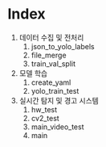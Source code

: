 # Index

1. 데이터 수집 및 전처리
    1. json_to_yolo_labels
    2. file_merge
    3. train_val_split
2. 모델 학습
    1. create_yaml
    2. yolo_train_test
3. 실시간 탐지 및 경고 시스템
    1. hw_test
    2. cv2_test
    3. main_video_test
    4. main
